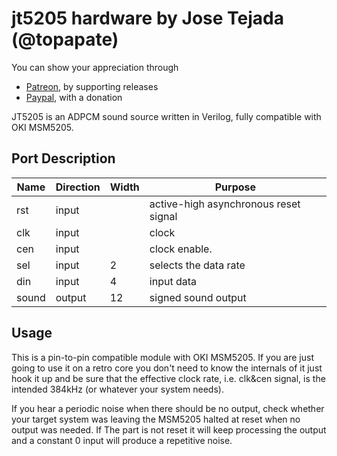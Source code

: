 # jt5205 hardware by Jose Tejada (@topapate)

You can show your appreciation through
* [Patreon](https://patreon.com/topapate), by supporting releases
* [Paypal](https://paypal.me/topapate), with a donation

JT5205 is an ADPCM sound source written in Verilog, fully compatible with OKI MSM5205.

## Port Description

Name     | Direction | Width | Purpose
---------|-----------|-------|--------------------------------------
rst      | input     |       | active-high asynchronous reset signal
clk      | input     |       | clock
cen      | input     |       | clock enable.
sel      | input     | 2     | selects the data rate
din      | input     | 4     | input data
sound    | output    | 12    | signed sound output

## Usage

This is a pin-to-pin compatible module with OKI MSM5205. If you are just going to use it on a retro core you don't need to know the internals of it just hook it up and be sure that the effective clock rate, i.e. clk&cen signal, is the intended 384kHz (or whatever your system needs).

If you hear a periodic noise when there should be no output, check whether your target system was leaving the MSM5205 halted at reset when no output was needed. If The part is not reset it will keep processing the output and a constant 0 input will produce a repetitive noise.

